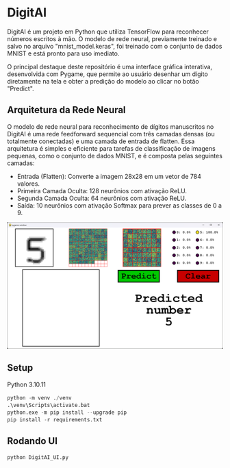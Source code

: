# DigitAI

DigitAI é um projeto em Python que utiliza TensorFlow para reconhecer números escritos à mão. O modelo de rede neural, previamente treinado e salvo no arquivo "mnist_model.keras", foi treinado com o conjunto de dados MNIST e está pronto para uso imediato.

O principal destaque deste repositório é uma interface gráfica interativa, desenvolvida com Pygame, que permite ao usuário desenhar um dígito diretamente na tela e obter a predição do modelo ao clicar no botão "Predict".

## Arquitetura da Rede Neural

O modelo de rede neural para reconhecimento de dígitos manuscritos no DigitAI é uma rede feedforward sequencial com três camadas densas (ou totalmente conectadas) e uma camada de entrada de flatten. Essa arquitetura é simples e eficiente para tarefas de classificação de imagens pequenas, como o conjunto de dados MNIST, e é composta pelas seguintes camadas:

- Entrada (Flatten): Converte a imagem 28x28 em um vetor de 784 valores.
- Primeira Camada Oculta: 128 neurônios com ativação ReLU.
- Segunda Camada Oculta: 64 neurônios com ativação ReLU.
- Saída: 10 neurônios com ativação Softmax para prever as classes de 0 a 9.

![DigitAI_UI](https://github.com/Leonardo-Nunes-Armelim/DigitAI/blob/main/UI.png)

## Setup

Python 3.10.11

```python
python -m venv ./venv
.\venv\Scripts\activate.bat
python.exe -m pip install --upgrade pip
pip install -r requirements.txt
```

## Rodando UI
```python
python DigitAI_UI.py
```
